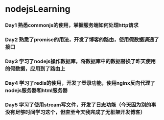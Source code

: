 # nodejsLearning
### Day1 熟悉commonjs的使用，掌握服务端如何处理http请求
### Day2 熟悉了promise的用法，开发了博客的路由，使用假数据调通了接口
### Day3 学习了nodejs操作数据库，将数据库中的数据替换了昨天使用的假数据，应用到了路由上
### Day4 学习了redis的使用，开发了登录功能，使用nginx反向代理了nodejs服务器和html服务器
### Day5 学习了使用stream写文件，开发了日志功能（今天因为别的事没有足够时间学习这个，但直至今天我完成了无框架开发博客）